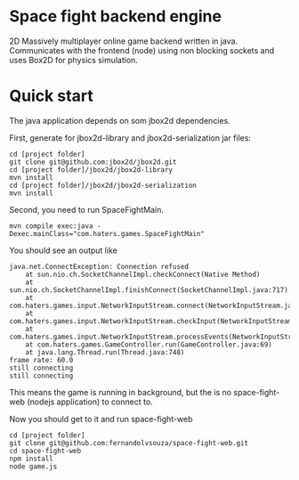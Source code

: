 # Space fight backend engine
2D Massively multiplayer online game backend written in java. Communicates with the frontend (node) using non blocking sockets and uses Box2D for physics simulation.

# Quick start
The java application depends on som jbox2d dependencies.

First, generate for  jbox2d-library and jbox2d-serialization jar files:
```
cd [project folder]
git clone git@github.com:jbox2d/jbox2d.git
cd [project folder]/jbox2d/jbox2d-library
mvn install
cd [project folder]/jbox2d/jbox2d-serialization
mvn install
```

Second, you need to run SpaceFightMain.

```
mvn compile exec:java -Dexec.mainClass="com.haters.games.SpaceFightMain" 
```

You should see an output like
```
java.net.ConnectException: Connection refused
	at sun.nio.ch.SocketChannelImpl.checkConnect(Native Method)
	at sun.nio.ch.SocketChannelImpl.finishConnect(SocketChannelImpl.java:717)
	at com.haters.games.input.NetworkInputStream.connect(NetworkInputStream.java:174)
	at com.haters.games.input.NetworkInputStream.checkInput(NetworkInputStream.java:182)
	at com.haters.games.input.NetworkInputStream.processEvents(NetworkInputStream.java:116)
	at com.haters.games.GameController.run(GameController.java:69)
	at java.lang.Thread.run(Thread.java:748)
frame rate: 60.0
still connecting
still connecting
```

This means the game is running in background, but the is no space-fight-web (nodejs application)
to connect to.

Now you should get to  it and run space-fight-web

```
cd [project folder]
git clone git@github.com:fernandolvsouza/space-fight-web.git
cd space-fight-web
npm install
node game.js
```  



